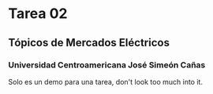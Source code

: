 # Tarea 02
## Tópicos de Mercados Eléctricos
### Universidad Centroamericana José Simeón Cañas

Solo es un demo para una tarea, don't look too much into it.